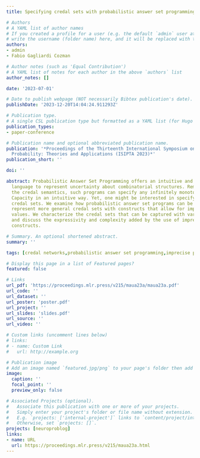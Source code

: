 ```yaml
---
title: Specifying credal sets with probabilistic answer set programming

# Authors
# A YAML list of author names
# If you created a profile for a user (e.g. the default `admin` user at `content/authors/admin/`), 
# write the username (folder name) here, and it will be replaced with their full name and linked to their profile.
authors:
- admin
- Fabio Gagliardi Cozman

# Author notes (such as 'Equal Contribution')
# A YAML list of notes for each author in the above `authors` list
author_notes: []

date: '2023-07-01'

# Date to publish webpage (NOT necessarily Bibtex publication's date).
publishDate: '2023-12-20T14:04:24.911293Z'

# Publication type.
# A single CSL publication type but formatted as a YAML list (for Hugo requirements).
publication_types:
- paper-conference

# Publication name and optional abbreviated publication name.
publication: '*Proceedings of the Thirteenth International Symposium on Imprecise
  Probability: Theories and Applications (ISIPTA 2023)*'
publication_short: ''

doi: ''

abstract: Probabilistic Answer Set Programming offers an intuitive and powerful declarative
  language to represent uncertainty about combinatorial structures. Remarkably, under
  the credal semantics, such programs can specify any infinitely monotone Choquet
  Capacity in an intuitive way. Yet, one might be interested in specifying more general
  credal sets. We examine how probabilistic answer set programs can be extended to
  represent more general credal sets with constructs that allow for imprecise probability
  values. We characterize the credal sets that can be captured with various languages,
  and discuss the expressivity and complexity added by the use of imprecision in probabilistic
  constructs.

# Summary. An optional shortened abstract.
summary: ''

tags: [credal networks,probabilistic answer set programming,imprecise probability]

# Display this page in a list of Featured pages?
featured: false

# Links
url_pdf: 'https://proceedings.mlr.press/v215/maua23a/maua23a.pdf'
url_code: ''
url_dataset: ''
url_poster: 'poster.pdf'
url_project: ''
url_slides: 'slides.pdf'
url_source: ''
url_video: ''

# Custom links (uncomment lines below)
# links:
# - name: Custom Link
#   url: http://example.org

# Publication image
# Add an image named `featured.jpg/png` to your page's folder then add a caption below.
image:
  caption: ''
  focal_point: ''
  preview_only: false

# Associated Projects (optional).
#   Associate this publication with one or more of your projects.
#   Simply enter your project's folder or file name without extension.
#   E.g. `projects: ['internal-project']` links to `content/project/internal-project/index.md`.
#   Otherwise, set `projects: []`.
projects: [neuroproblog]
links:
- name: URL
  url: https://proceedings.mlr.press/v215/maua23a.html
---
```

